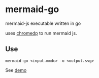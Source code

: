 # mermaid-go

mermaid-js executable written in go

uses [chromedp](https://github.com/chromedp/chromedp) to run mermaid js. 

## Use
`mermaid-go <input.mmdc> -o <output.svg>`

See [demo](demo)

